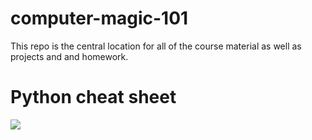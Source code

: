 # computer-magic-101
This repo is the central location for all of the course material as well as projects and and homework.


# Python cheat sheet
<img src = "https://hakin9.org/wp-content/uploads/2020/02/beginnersPythonCheatSheet-01.jpg">

